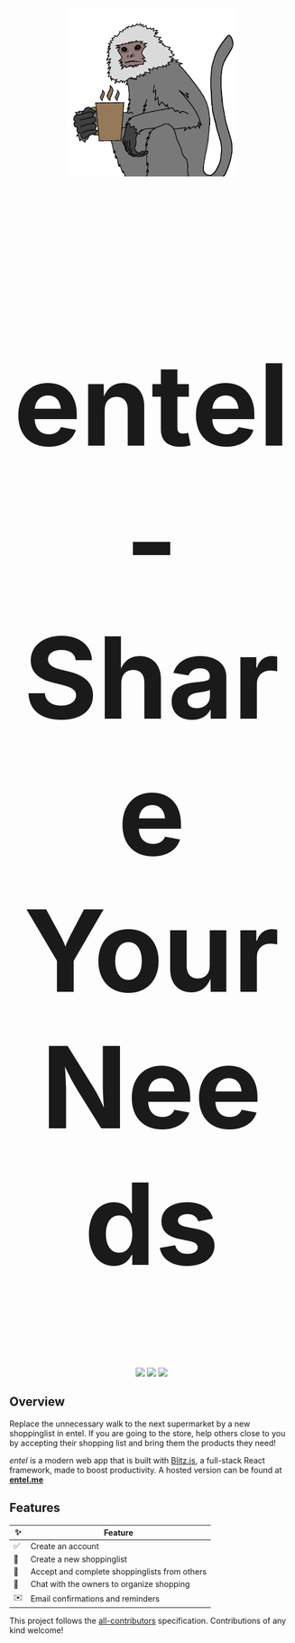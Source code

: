 <p align="center"><img width="300" height="300" src="public/logo_1.png" alt="Logo"></p>

<h1 align="center" style="font-size:200px; font-famili:Raleway">entel - Share Your Needs</h1>

<p align="center">
  <a href="https://entel.me"><img src="https://img.shields.io/website?down_color=lightgrey&down_message=offline&label=entel.app&style=for-the-badge&up_color=green&up_message=online&url=https%3A%2F%2Fentel.me"></a>
  <img src="https://img.shields.io/github/languages/top/entel-me/entel?style=for-the-badge">
  <img src="https://img.shields.io/github/license/entel-me/entel?style=for-the-badge">
</p>

<a name="overview"></a>

## Overview

Replace the unnecessary walk to the next supermarket by a new shoppinglist in entel. If you are going to the store, help others close to you by accepting their shopping list and bring them the products they need!

_entel_ is a modern web app that is built with [Blitz.js](https://github.com/blitz-js/blitz), a full-stack React framework, made to boost productivity.
A hosted version can be found at [**entel.me**](https://www.entel.me/)

<a name="features"></a>

## Features

<table>
  <thead>
    <tr>
      <th>✨</th>
      <th>Feature</th>
    </tr>
  </thead>
  <tbody>
    <tr>
      <td>✅</td>
      <td>Create an account</td>
    </tr>
    <tr>
      <td>📆</td>
      <td>Create a new shoppinglist</td>
    </tr>
    <tr>
      <td>🤝</td>
      <td>Accept and complete shoppinglists from others</td>
    </tr>
    <tr>
      <td>📲</td>
      <td>Chat with the owners to organize shopping</td>
    </tr>
    <tr>
      <td>✉️</td>
      <td>Email confirmations and reminders</td>
    </tr>
  </tbody>
</table>

This project follows the [all-contributors](https://github.com/all-contributors/all-contributors) specification. Contributions of any kind welcome!
